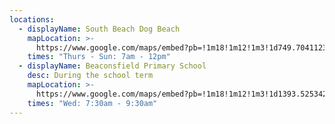```yaml
---
locations:
  - displayName: South Beach Dog Beach
    mapLocation: >-
      https://www.google.com/maps/embed?pb=!1m18!1m12!1m3!1d749.7041123796434!2d115.7499066081522!3d-32.07095159876862!2m3!1f0!2f0!3f0!3m2!1i1024!2i768!4f13.1!3m3!1m2!1s0x2a32a1ebe529cbcd%3A0xf142228b9a92ac13!2sJuice%20Palace!5e0!3m2!1sen!2sau!4v1726614400344!5m2!1sen!2sau
    times: "Thurs - Sun: 7am - 12pm"
  - displayName: Beaconsfield Primary School
    desc: During the school term
    mapLocation: >-
      https://www.google.com/maps/embed?pb=!1m18!1m12!1m3!1d1393.5253424892921!2d115.75769758963484!3d-32.06818671875444!2m3!1f0!2f0!3f0!3m2!1i1024!2i768!4f13.1!3m3!1m2!1s0x2a32a229bc21de2b%3A0x2a75b8ee67cbe714!2sBeaconsfield%20Primary%20School!5e0!3m2!1sen!2sau!4v1726615974399!5m2!1sen!2sau
    times: "Wed: 7:30am - 9:30am"
---
```

